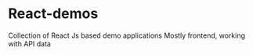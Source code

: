 # React-demos
Collection of React Js based demo applications
Mostly frontend, working with API data
